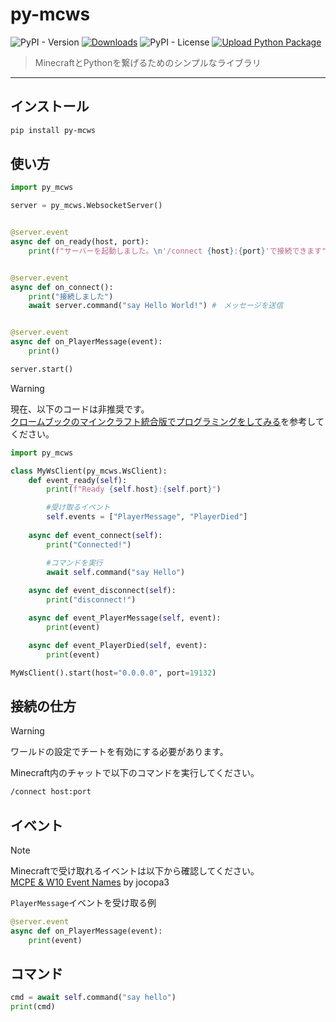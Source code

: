 # py-mcws

![PyPI - Version](https://img.shields.io/pypi/v/py-mcws)
[![Downloads](https://static.pepy.tech/badge/py-mcws)](https://pepy.tech/project/py-mcws)
![PyPI - License](https://img.shields.io/pypi/l/py-mcws)
[![Upload Python Package](https://github.com/HRTK92/py-mcws/actions/workflows/python-publish.yml/badge.svg)](https://github.com/HRTK92/py-mcws/actions/workflows/python-publish.yml)

> MinecraftとPythonを繋げるためのシンプルなライブラリ

---

## インストール

```sh
pip install py-mcws
```

## 使い方

```python
import py_mcws

server = py_mcws.WebsocketServer()


@server.event
async def on_ready(host, port):
    print(f"サーバーを起動しました。\n'/connect {host}:{port}'で接続できます")


@server.event
async def on_connect():
    print("接続しました")
    await server.command("say Hello World!") #　メッセージを送信


@server.event
async def on_PlayerMessage(event):
    print()

server.start()
```

> [!WARNING]
> 現在、以下のコードは非推奨です。  
> [クロームブックのマインクラフト統合版でプログラミングをしてみる](https://saitodev.co/microbit/chromebook/article/57)を参考してください。

```python
import py_mcws

class MyWsClient(py_mcws.WsClient):
    def event_ready(self):
        print(f"Ready {self.host}:{self.port}")

        #受け取るイベント
        self.events = ["PlayerMessage", "PlayerDied"]
    
    async def event_connect(self):
        print("Connected!")

        #コマンドを実行
        await self.command("say Hello")
    
    async def event_disconnect(self):
        print("disconnect!")

    async def event_PlayerMessage(self, event):
        print(event)

    async def event_PlayerDied(self, event):
        print(event)

MyWsClient().start(host="0.0.0.0", port=19132)
```

## 接続の仕方

> [!WARNING]
> ワールドの設定でチートを有効にする必要があります。

Minecraft内のチャットで以下のコマンドを実行してください。

```cmd
/connect host:port
```

## イベント

> [!NOTE]
> Minecraftで受け取れるイベントは以下から確認してください。  
> [MCPE & W10 Event Names](https://gist.github.com/jocopa3/5f718f4198f1ea91a37e3a9da468675c#file-mcpe-w10-event-names) by jocopa3

`PlayerMessage`イベントを受け取る例

```python
@server.event
async def on_PlayerMessage(event):
    print(event)
```

## コマンド

```python
cmd = await self.command("say hello")
print(cmd)
```
